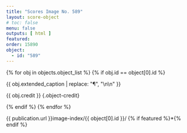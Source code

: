 ```yaml
---
title: "Scores Image No. 589"
layout: score-object
# toc: false
menu: false
outputs: [ html ]
featured: 
order: 15890
object:
  - id: "589"
---
```


{% for obj in objects.object_list %}
{% if obj.id == object[0].id %}

{{ obj.extended_caption | replace: "¶", "\n\n" }}

{{ obj.credit }} {.object-credit}

{% endif %}
{% endfor %}

<div class="object-credit object-url is-print-only">

{{ publication.url }}image-index/{{ object[0].id }}/ {% if featured %}*{% endif %}

</div>
